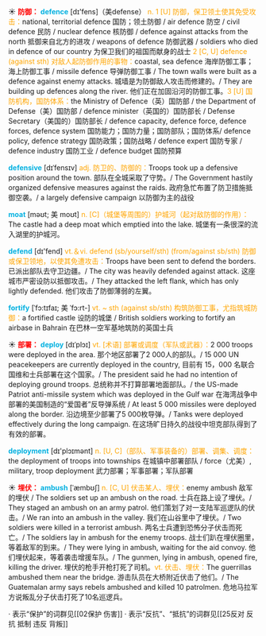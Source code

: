 ☀ <font color="red">**防御：**</font>
<font color="sky blue">**defence**</font> [dɪ'fens]（美defense）
<font color="orange">n. 1 [U] 防御，保卫领土使其免受攻击：</font>national, territorial defence 国防；领土防御 / air defence 防空 / civil defence 民防 / nuclear defence 核防御 / defence against attacks from the north 抵御来自北方的进攻 / weapons of defence 防御武器 / soldiers who died in defence of our country 为保卫我们的祖国而献身的战士 <font color="orange">2 [C, U] defence (against sth) 对敌人起防御作用的事物：</font>coastal, sea defence 海岸防御工事；海上防御工事 / missile defence 导弹防御工事 / The town walls were built as a defence against enemy attacks. 城墙是为防御敌人攻击而修建的。/ They are building up defences along the river. 他们正在加固沿河的防御工事。<font color="orange">3 [U] 国防机构，国防体系：</font>the Ministry of Defence（英）国防部 / the Department of Defense（美）国防部 / defence minister（英国的）国防部长 / Defense Secretary（美国的）国防部长 / defence capacity, defence force, defence forces, defence system 国防能力；国防力量；国防部队；国防体系/ defence policy, defence strategy 国防政策；国防战略 / defence expert 国防专家 / defence industry 国防工业 / defence budget 国防预算
                      
<font color="sky blue">**defensive**</font> [dɪˈfensɪv]
<font color="orange">adj. 防卫的、防御的：</font>Troops took up a defensive position around the town. 部队在全城采取了守势。/ The Government hastily organized defensive measures against the raids. 政府急忙布置了防卫措施抵御空袭。/ a largely defensive campaign 以防御为主的战役

<font color="sky blue">**moat**</font> [məʊt; 美 moʊt]
<font color="orange">n. [C]（城堡等周围的）护城河（起对敌防御的作用）：</font>The castle had a deep moat which emptied into the lake. 城堡有一条很深的流入湖里的护城河。

<font color="sky blue">**defend**</font> [dɪ'fend] 
<font color="orange">vt.＆vi. defend (sb/yourself/sth) (from/against sb/sth) 防御或保卫领地，以使其免遭攻击：</font>Troops have been sent to defend the borders. 已派出部队去守卫边疆。/ The city was heavily defended against attack. 这座城市严密设防以抵御攻击。/ They attacked the left flank, which has only lightly defended. 他们攻击了防御薄弱的左翼。
           
<font color="sky blue">**fortify**</font> [ˈfɔ:tɪfaɪ; 美 ˈfɔ:rt-]
<font color="orange">vt. ~ sth (against sb/sth) 构筑防御工事，尤指筑城防御：</font>a fortified castle 设防的城堡 / British soldiers working to fortify an airbase in Bahrain 在巴林一空军基地筑防的英国士兵

☀ <font color="red">**部署：**</font>
<font color="sky blue">**deploy**</font> [dɪˈplɔɪ]
<font color="orange">vt. [术语] 部署或调度（军队或武器）：</font>2 000 troops were deployed in the area. 那个地区部署了2 000人的部队。/ 15 000 UN peacekeepers are currently deployed in the country, 目前有 15，000 名联合国维和士兵部署在这个国家。/ The president said he had no intention of deploying ground troops. 总统称并不打算部署地面部队。/ the US-made Patriot anti-missile system which was deployed in the Gulf war 在海湾战争中部署的美国制造的“爱国者”反导弹系统 / At least 5 000 missiles were deployed along the border. 沿边境至少部署了5 000枚导弹。/ Tanks were deployed effectively during the long campaign. 在这场旷日持久的战役中坦克部队得到了有效的部署。

<font color="sky blue">**deployment**</font> [dɪ'plɔɪmənt]
<font color="orange">n. [U, C]（部队、军事装备的）部署、调集、调度：</font>the deployment of troops into townships 在城镇中部署部队 / force（尤美）, military, troop deployment 武力部署；军事部署；军队部署

☀ <font color="red">**埋伏：**</font>
<font color="sky blue">**ambush**</font> [ˈæmbʊʃ]
<font color="orange">n. [C, U] 伏击某人、埋伏：</font>enemy ambush 敌军的埋伏 / The soldiers set up an ambush on the road. 士兵在路上设了埋伏。/ They staged an ambush on an army patrol. 他们策划了对一支陆军巡逻队的伏击。/ We ran into an ambush in the valley. 我们在山谷里中了埋伏。/ Two soldiers were killed in a terrorist ambush. 两名士兵遭到恐怖分子伏击而死亡。/ The soldiers lay in ambush for the enemy troops. 战士们趴在埋伏圈里，等着敌军的到来。/ They were lying in ambush, waiting for the aid convoy. 他们埋伏起来，等着袭击增援车队。/ The gunmen, lying in ambush, opened fire, killing the driver. 埋伏的枪手开枪打死了司机。<font color="orange">vt. 伏击、埋伏：</font>The guerrillas ambushed them near the bridge. 游击队员在大桥附近伏击了他们。/ The Guatemalan army says rebels ambushed and killed 10 patrolmen. 危地马拉军方说叛乱分子伏击打死了10名巡逻兵。

· 表示“保护”的词群见[[02保护 伤害]]
· 表示“反抗”、“抵抗”的词群见[[25反对 反抗 抵制 违反 背叛]]
